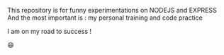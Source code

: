This repository is for funny experimentations on NODEJS and EXPRESS
<br>
And the most important is : my personal training and code practice

I am on my road to success !

😄